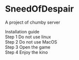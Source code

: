 # SneedOfDespair
A project of chumby server

Installation guide <br />
Step 1 Do not use linux <br />
Step 2 Do not use MacOS <br />
Step 3 Open the game <br />
Step 4 Enjoy the kino <br />

